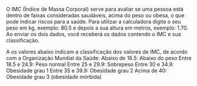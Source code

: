 O IMC (Índice de Massa Corporal) serve para avaliar se uma pessoa está dentro de faixas consideradas saudáveis, acima do peso ou obesa, o que pode indicar riscos para a saúde.
Para utilizar a calculadora digite o seu peso em kg, exemplo: 80.5 e depois a sua altura em metros, exemplo: 1.70. Ao enviar os dois dados, você receberá os dados contendo o IMC e sua classificação.

A os valores abaixo indicam a classificação dos valores de IMC, de acordo com a Organização Mundial da Saúde:
Abaixo de 18.5: Abaixo do peso
Entre 18.5 e 24.9: Peso normal
Entre 25 e 29.9: Sobrepeso
Entre 30 e 34.9: Obesidade grau 1
Entre 35 e 39.9: Obesidade grau 2
Acima de 40: Obesidade grau 3 (obesidade mórbida)
